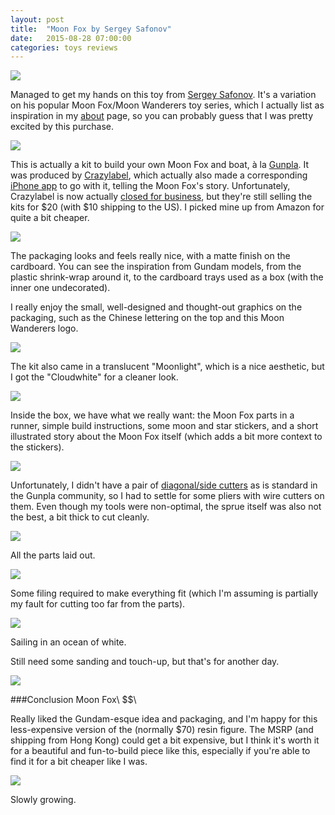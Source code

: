 ```yaml
---
layout: post
title:  "Moon Fox by Sergey Safonov"
date:   2015-08-28 07:00:00
categories: toys reviews
---
```

![][August-28-1]

Managed to get my hands on this toy from [Sergey Safonov](http://sergeysafonov.com/). It's a variation on his popular Moon Fox/Moon Wanderers toy series, which I actually list as inspiration in my [about](/about) page, so you can probably guess that I was pretty excited by this purchase.

![][August-28-2]

This is actually a kit to build your own Moon Fox and boat, à la [Gunpla](https://en.wikipedia.org/wiki/Gundam_model). It was produced by [Crazylabel](http://crazylabel.com/), which actually also made a corresponding [iPhone app](http://crazylabel.com/papermoonapp/) to go with it, telling the Moon Fox's story. Unfortunately, Crazylabel is now actually [closed for business](http://blog.crazylabel.com/post/99042993124/announcement), but they're still selling the kits for $20 (with $10 shipping to the US). I picked mine up from Amazon for quite a bit cheaper.

![][August-28-3]

The packaging looks and feels really nice, with a matte finish on the cardboard. You can see the inspiration from Gundam models, from the plastic shrink-wrap around it, to the cardboard trays used as a box (with the inner one undecorated).

I really enjoy the small, well-designed and thought-out graphics on the packaging, such as the Chinese lettering on the top and this Moon Wanderers logo.

![][August-28-4]

The kit also came in a translucent "Moonlight", which is a nice aesthetic, but I got the "Cloudwhite" for a cleaner look.

![][August-28-5]

Inside the box, we have what we really want: the Moon Fox parts in a runner, simple build instructions, some moon and star stickers, and a short illustrated story about the Moon Fox itself (which adds a bit more context to the stickers).

![][August-28-6]

Unfortunately, I didn't have a pair of [diagonal/side cutters](https://en.wikipedia.org/wiki/Diagonal_pliers) as is standard in the Gunpla community, so I had to settle for some pliers with wire cutters on them. Even though my tools were non-optimal, the sprue itself was also not the best, a bit thick to cut cleanly.

![][August-28-7]

All the parts laid out.

![][August-28-8]

Some filing required to make everything fit (which I'm assuming is partially my fault for cutting too far from the parts).

![][August-28-9]

Sailing in an ocean of white.

Still need some sanding and touch-up, but that's for another day.

![][August-28-10]

###Conclusion
Moon Fox\\
$$\\
<span class="fa fa-star"></span>
<span class="fa fa-star"></span>
<span class="fa fa-star"></span>
<span class="fa fa-star"></span>
<span class="fa fa-star-o"></span>

Really liked the Gundam-esque idea and packaging, and I'm happy for this less-expensive version of the (normally $70) resin figure. The MSRP (and shipping from Hong Kong) could get a bit expensive, but I think it's worth it for a beautiful and fun-to-build piece like this, especially if you're able to find it for a bit cheaper like I was.

![][August-28-11]

Slowly growing.

[August-28-1]: https://raw.githubusercontent.com/echiou/echiou.github.io-images/master/August-28/August-28-1.jpg
[August-28-2]: https://raw.githubusercontent.com/echiou/echiou.github.io-images/master/August-28/August-28-2.jpg
[August-28-3]: https://raw.githubusercontent.com/echiou/echiou.github.io-images/master/August-28/August-28-3.jpg
[August-28-4]: https://raw.githubusercontent.com/echiou/echiou.github.io-images/master/August-28/August-28-4.jpg
[August-28-5]: https://raw.githubusercontent.com/echiou/echiou.github.io-images/master/August-28/August-28-5.jpg
[August-28-6]: https://raw.githubusercontent.com/echiou/echiou.github.io-images/master/August-28/August-28-6.jpg
[August-28-7]: https://raw.githubusercontent.com/echiou/echiou.github.io-images/master/August-28/August-28-7.jpg
[August-28-8]: https://raw.githubusercontent.com/echiou/echiou.github.io-images/master/August-28/August-28-8.jpg
[August-28-9]: https://raw.githubusercontent.com/echiou/echiou.github.io-images/master/August-28/August-28-9.jpg
[August-28-10]: https://raw.githubusercontent.com/echiou/echiou.github.io-images/master/August-28/August-28-10.jpg
[August-28-11]: https://raw.githubusercontent.com/echiou/echiou.github.io-images/master/August-28/August-28-11.jpg
